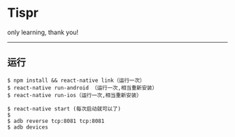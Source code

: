 # Tispr
only learning, thank you!



-----------

## 运行

```
$ npm install && react-native link（运行一次）
$ react-native run-android （运行一次,相当重新安装）
$ react-native run-ios（运行一次,相当重新安装）

$ react-native start (每次启动就可以了)
$ 
$ adb reverse tcp:8081 tcp:8081
$ adb devices
```



